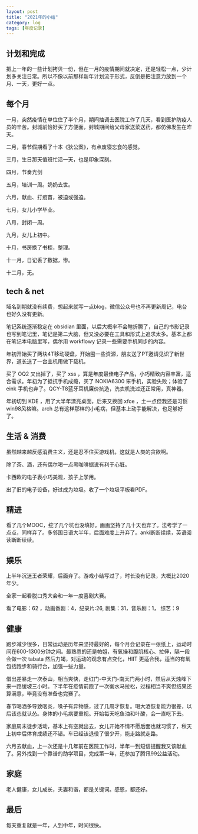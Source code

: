 ```yaml
---
layout: post
title: "2021年的小结"
category: log
tags: [年度记录]
---
```


## 计划和完成

把上一年的一些计划拷贝一份，但在一月的疫情期间就决定，还是轻松一点，少计划多关注日常。所以不像以前那样新年计划流于形式，反倒是把注意力放到一个月、一天，更好一点。

## 每个月

一月，突然疫情在单位住了半个月，期间抽调去医院工作了几天，看到医护防疫人员的辛苦。封城前恰好买了方便面，封城期间给父母家送菜送药，都仿佛发生在昨天。

二月，春节假期看了十本《狄公案》，有点废寝忘食的感觉。

三月，生日那天值班忙活一天，也是印象深刻。

四月，节奏光剑

五月，培训一周。奶奶去世。

六月，献血、打疫苗，被迫或强迫。

七月，女儿小学毕业。

八月，封闭一周。

九月，女儿上初中。

十月，书房换了书柜，整理。

十一月，日记丢了数据，惨。

十二月，无。

## tech & net

域名到期就没有续费，想起来就写一点blog，微信公众号也不再更新周记，电台也好久没有更新。

笔记系统逐渐稳定在 obsidian 里面，以后大概率不会瞎折腾了，自己的书影记录也写到笔记里，笔记是第二大脑，但又没必要在工具和形式上追求太多。基本上都在笔记本电脑里写，偶尔用 workflowy 记录一些需要手机同步的内容。

年初开始买了两块4T移动硬盘，开始囤一些资源，朋友送了PT邀请见识了新世界，道长送了一台主机用做下载机。

买了 OQ2 又出掉了，买了 xss ，算是年度最佳电子产品，小巧精致内容丰富，适合需求。年初为了抵抗手机成瘾，买了 NOKIA6300 笨手机，实验失败；体验了 eink 手机也弃了。QCY-T8蓝牙耳机廉价抗造，洗衣机洗过还正常用，真神器。

年初切到 KDE ，用了大半年漂亮桌面，后来又换回 xfce ，土一点但我还是习惯win98风格嘛。arch 总有这样那样的小毛病，但基本上动手能解决，也足够好了。

## 生活 & 消费

虽然越来越反感消费主义，还是忍不住买游戏机，这就是人类的贪欲啊。

除了茶、酒，还有偶尔喝一点黑咖啡据说有利于心脏。

卡西欧的电子表小巧美观，孩子上学用。

出了旧的电子设备，好过成为垃圾。收了一个垃圾平板看PDF。

## 精进

看了几个MOOC，挖了几个坑也没填好。画画坚持了几十天也弃了。法考学了一点点，同样弃了。多邻国日语大半年，后面难度上升弃了。anki断断续续，英语阅读断断续续。

## 娱乐

上半年沉迷王者荣耀，后面弃了。游戏小结写过了，时长没有记录，大概比2020年少。

全家一起看脱口秀大会和一年一度喜剧大赛。

看了电影：62 ，动画番剧：4，纪录片:26, 剧集：31，音乐剧：1， 综艺：9

## 健康

跑步减少很多，日常运动是历年来坚持最好的，每个月会记录在一张纸上，运动时间在600-1300分钟之间。最熟悉的还是帕姐，有氧操和腹肌核心、拉伸，隔一段会做一次 tabata 然后力竭，对运动的观念有点变化，HIIT 更适合我，适当的有氧包括跑步和骑行台，加强一些力量。

借出差暴走一次泰山，相当爽快，走红门-中天门-南天门两小时，然后从天烛峰下来一路缓坡三小时。下半年在疫情前跑了一次衡水马拉松，过程相当不爽但结果还算满意，毕竟没有准备也完赛了。

春节喝酒多导致咽炎，嗓子有异物感，过了几周才恢复。喝大酒恢复能力很差，以后该怂就认怂。身体的小毛病要重视。开始每天吃鱼油和叶酸，会一直吃下去。

家庭周末徒步活动，基本上有空就出去，女儿开始不情不愿后面也就习惯了，秋天上初中后体育成绩还不错。车已经该退役了很少开，能走路就走路。

六月去献血，上一次还是十几年前在医院工作时，半年一到短信提醒我又该献血了。另外找到一个靠谱的助学项目，完成第一年，还参加了腾讯99公益活动。

## 家庭

老人健康，女儿成长，夫妻和谐，都是关键词。感恩，都还好。

## 最后

每天重复就是一年，人到中年，时间很快。


